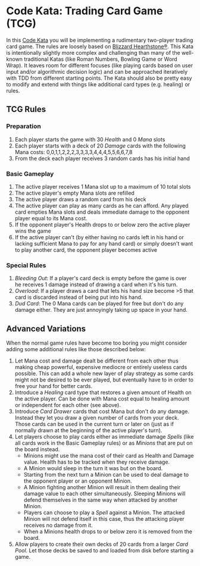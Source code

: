 # Code Kata: Trading Card Game (TCG)

In this [Code Kata](http://en.wikipedia.org/wiki/Kata_\(programming\)) you will be implementing a rudimentary two-player trading card game. The rules are loosely based on [Blizzard Hearthstone®](http://us.battle.net/hearthstone/en/). This Kata is intentionally slightly more complex and challenging than many of the well-known traditional Katas (like Roman Numbers, Bowling Game or Word Wrap). It leaves room for different focuses (like playing cards based on user input and/or algorithmic decision logic) and can be approached iteratively with TDD from different starting points. The Kata should also be pretty easy to modify and extend with things like additional card types (e.g. healing) or rules.

## TCG Rules

### Preparation

1. Each player starts the game with 30 _Health_ and 0 _Mana_ slots
2. Each player starts with a deck of 20 _Damage_ cards with the following Mana costs: 0,0,1,1,2,2,2,3,3,3,3,4,4,4,5,5,6,6,7,8
3. From the deck each player receives 3 random cards has his initial hand

### Basic Gameplay
1. The active player receives 1 Mana slot up to a maximum of 10 total slots
2. The active player's empty Mana slots are refilled
3. The active player draws a random card from his deck
4. The active player can play as many cards as he can afford. Any played card empties Mana slots and deals immediate damage  to the opponent player equal to its Mana cost.
5. If the opponent player's Health drops to or below zero the active player wins the game
6. If the active player can't (by either having no cards left in his hand or lacking sufficient Mana to pay for any hand card) or simply doesn't want to play another card, the opponent player becomes active

### Special Rules
1. _Bleeding Out_: If a player's card deck is empty before the game is over he receives 1 damage instead of drawing a card when it's his turn.
2. _Overload_: If a player draws a card that lets his hand size become >5 that card is discarded instead of being put into his hand.
3. _Dud Card_: The 0 Mana cards can be played for free but don't do any damage either. They are just annoyingly taking up space in your hand.

## Advanced Variations

When the normal game rules have become too boring you might consider adding some additional rules like those described below:

1. Let Mana cost and damage dealt be different from each other thus making cheap powerful, expensive mediocre or entirely useless cards possible. This can add a whole new layer of play strategy as some cards might not be desired to be ever played, but eventually have to in order to free your hand for better cards.
2. Introduce a _Healing_ card type that restores a given amount of Health on the active player. Can be done with Mana cost equal to healing amount or independent for each other (see above).
3. Introduce _Card Drawer_ cards that cost Mana but don't do any damage. Instead they let you draw a given number of cards from your deck. Those cards can be used in the current turn or later on (just as if normally drawn at the beginning of the active player's turn).
4. Let players choose to play cards either as immediate damage _Spells_ (like all cards work in the Basic Gameplay rules) or as _Minions_ that are put on the board instead.
    * Minions might use the mana cost of their card as Health and Damage value. Health has to be tracked when they receive damage.
    * A Minion would sleep in the turn it was but on the board.
    * Starting from the next turn a Minion can be used to deal damage to the opponent player or an opponent Minion.
    * A Minion fighting another Minion will result in them dealing their damage value to each other simultaneously. Sleeping Minions will defend themselves in the same way when attacked by another Minion.
    * Players can choose to play a _Spell_ against a Minion. The attacked Minion will not defend itself in this case, thus the attacking player receives no damage from it.
    * When a Minions health drops to or below zero it is removed from the board.
5. Allow players to create their own decks of 20 cards from a larger _Card Pool_. Let those decks be saved to and loaded from disk before starting a game.